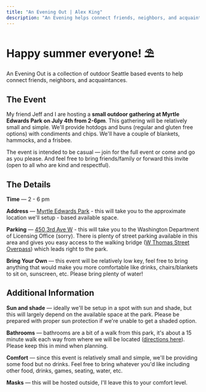 ```yaml
---
title: "An Evening Out | Alex King"
description: "An Evening helps connect friends, neighbors, and acquaintances locally and virtually."
---
```


# Happy summer everyone! ⛱

An Evening Out is a collection of outdoor Seattle based events to help connect friends, neighbors, and acquaintances.

## **The Event**

My friend Jeff and I are hosting a **small outdoor gathering at Myrtle Edwards Park on July 4th from 2-6pm**. This gathering will be relatively small and simple. We'll provide hotdogs and buns (regular and gluten free options) with condiments and chips. We'll have a couple of blankets, hammocks, and a frisbee.

The event is intended to be casual — join for the full event or come and go as you please. And feel free to bring friends/family or forward this invite (open to all who are kind and respectful).

## **The Details**

**Time** — 2 - 6 pm

**Address** — [Myrtle Edwards Park](https://www.google.com/maps/place/Myrtle+Edwards+Park/@47.619438,-122.3640057,17z/data=!3m1!4b1!4m5!3m4!1s0x5490155c45d028e3:0xbd4badc7fd400a1a!8m2!3d47.619438!4d-122.361817) - this will take you to the approximate location we'll setup - based available space.

**Parking** — [450 3rd Ave W](https://www.google.com/maps/place/Washington+State+Department+of+Licensing+-+Seattle+Driver+Licensing+Office/@47.6219406,-122.3605187,17.76z/data=!4m5!3m4!1s0x54906ab10bad4cf1:0xf33224dc0891622d!8m2!3d47.6222683!4d-122.3604674) - this will take you to the Washington Department of Licensing Office (sorry). There is plenty of street parking available in this area and gives you easy access to the walking bridge ([W Thomas Street Overpass](https://www.google.com/maps/place/W+Thomas+Street+Overpass,+Seattle,+WA+98119/@47.6210044,-122.3629338,17z/data=!3m1!4b1!4m5!3m4!1s0x5490155b59b7e409:0x538cb8f8fe7c21a0!8m2!3d47.6210044!4d-122.3607451)) which leads right to the park.

**Bring Your Own** — this event will be relatively low key, feel free to bring anything that would make you more comfortable like drinks, chairs/blankets to sit on, sunscreen, etc. Please bring plenty of water!

## **Additional Information**

**Sun and shade** — ideally we'll be setup in a spot with sun and shade, but this will largely depend on the available space at the park. Please be prepared with proper sun protection if we're unable to get a shaded option.

**Bathrooms** — bathrooms are a bit of a walk from this park, it's about a 15 minute walk each way from where we will be located ([directions here](https://www.google.com/maps/dir/Restroom,+Elliott+Bay+Park,+Elliott+Bay+Trail,+Seattle,+WA+98119/Myrtle+Edwards+Park,+3130+Alaskan+Way,+Seattle,+WA+98121/@47.6229711,-122.3725156,16z/data=!4m14!4m13!1m5!1m1!1s0x54901520d8af8e4b:0xfeee74d4bf52e4fb!2m2!1d-122.3744499!2d47.6265292!1m5!1m1!1s0x5490155c45d028e3:0xbd4badc7fd400a1a!2m2!1d-122.361817!2d47.619438!3e2)). Please keep this in mind when planning.

**Comfort** — since this event is relatively small and simple, we'll be providing some food but no drinks. Feel free to bring whatever you'd like including other food, drinks, games, seating, water, etc.

**Masks** — this will be hosted outside, I'll leave this to your comfort level.
